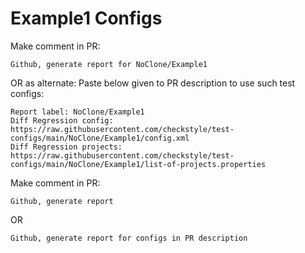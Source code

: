# Example1 Configs
Make comment in PR:
```
Github, generate report for NoClone/Example1
```
OR as alternate:
Paste below given to PR description to use such test configs:
```
Report label: NoClone/Example1
Diff Regression config: https://raw.githubusercontent.com/checkstyle/test-configs/main/NoClone/Example1/config.xml
Diff Regression projects: https://raw.githubusercontent.com/checkstyle/test-configs/main/NoClone/Example1/list-of-projects.properties
```
Make comment in PR:
```
Github, generate report
```
OR
```
Github, generate report for configs in PR description
```
